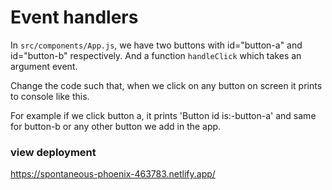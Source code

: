 # Event handlers

In <code>src/components/App.js</code>, we have two buttons with id="button-a" and id="button-b"
respectively. And a function <code>handleClick</code> which takes an argument event.

Change the code such that, when we click on any button on screen it prints to console like this.

For example if we click button a, it prints 'Button id is:-button-a' 
and same for button-b or any other button we add in the app.

### view deployment 
https://spontaneous-phoenix-463783.netlify.app/
